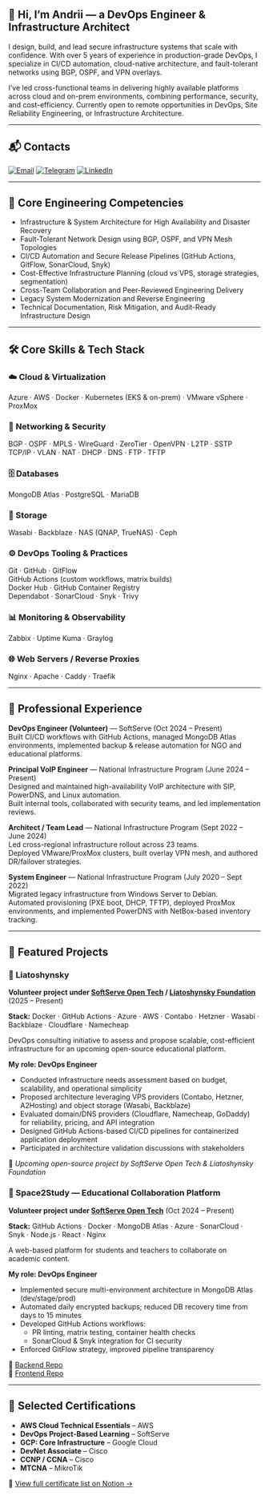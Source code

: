 ## 👋 Hi, I’m Andrii — a DevOps Engineer & Infrastructure Architect

I design, build, and lead secure infrastructure systems that scale with confidence.
With over 5 years of experience in production-grade DevOps, I specialize in CI/CD automation, cloud-native architecture, and fault-tolerant networks using BGP, OSPF, and VPN overlays.

I’ve led cross-functional teams in delivering highly available platforms across cloud and on-prem environments, combining performance, security, and cost-efficiency.
Currently open to remote opportunities in DevOps, Site Reliability Engineering, or Infrastructure Architecture.

---
## 📬 Contacts

[![Email](https://img.shields.io/badge/Proton%20Mail-6D4AFF?logo=protonmail&logoColor=fff)](mailto:qwqw-333@proton.me)
[![Telegram](https://img.shields.io/badge/Telegram-2CA5E0?logo=telegram&logoColor=white)](https://t.me/konoval_andrii)
[![LinkedIn](https://custom-icon-badges.demolab.com/badge/LinkedIn-0A66C2?logo=linkedin-white&logoColor=fff)](https://linkedin.com/in/konoval-andrii)

---
## 🔧 Core Engineering Competencies

- Infrastructure & System Architecture for High Availability and Disaster Recovery  
- Fault-Tolerant Network Design using BGP, OSPF, and VPN Mesh Topologies  
- CI/CD Automation and Secure Release Pipelines (GitHub Actions, GitFlow, SonarCloud, Snyk)  
- Cost-Effective Infrastructure Planning (cloud vs VPS, storage strategies, segmentation)  
- Cross-Team Collaboration and Peer-Reviewed Engineering Delivery  
- Legacy System Modernization and Reverse Engineering  
- Technical Documentation, Risk Mitigation, and Audit-Ready Infrastructure Design

---
## 🛠️ Core Skills & Tech Stack

### ☁️ Cloud & Virtualization  
Azure · AWS · Docker · Kubernetes (EKS & on-prem) · VMware vSphere · ProxMox

### 🔐 Networking & Security  
BGP · OSPF · MPLS · WireGuard · ZeroTier · OpenVPN · L2TP · SSTP  
TCP/IP · VLAN · NAT · DHCP · DNS · FTP · TFTP

### 🗄️ Databases  
MongoDB Atlas · PostgreSQL · MariaDB

### 💾 Storage  
Wasabi · Backblaze · NAS (QNAP, TrueNAS) · Ceph

### ⚙️ DevOps Tooling & Practices  
Git · GitHub · GitFlow  
GitHub Actions (custom workflows, matrix builds)  
Docker Hub · GitHub Container Registry  
Dependabot · SonarCloud · Snyk · Trivy

### 📊 Monitoring & Observability  
Zabbix · Uptime Kuma · Graylog

### 🌐 Web Servers / Reverse Proxies  
Nginx · Apache · Caddy · Traefik

---
## 💼 Professional Experience

**DevOps Engineer (Volunteer)** — SoftServe (Oct 2024 – Present)  
Built CI/CD workflows with GitHub Actions, managed MongoDB Atlas environments, implemented backup & release automation for NGO and educational platforms.

**Principal VoIP Engineer** — National Infrastructure Program (June 2024 – Present)  
Designed and maintained high-availability VoIP architecture with SIP, PowerDNS, and Linux automation.  
Built internal tools, collaborated with security teams, and led implementation reviews.

**Architect / Team Lead** — National Infrastructure Program (Sept 2022 – June 2024)  
Led cross-regional infrastructure rollout across 23 teams.  
Deployed VMware/ProxMox clusters, built overlay VPN mesh, and authored DR/failover strategies.

**System Engineer** — National Infrastructure Program (July 2020 – Sept 2022)  
Migrated legacy infrastructure from Windows Server to Debian.  
Automated provisioning (PXE boot, DHCP, TFTP), deployed ProxMox environments, and implemented PowerDNS with NetBox-based inventory tracking.

---
## 🚀 Featured Projects

### 🔹 Liatoshynsky  
**Volunteer project under [SoftServe Open Tech](https://opentech.softserveinc.com/en) / [Liatoshynsky Foundation](https://www.ucmfnyc.com/liatoshynsky-foundation)** (2025 – Present)

**Stack:** Docker · GitHub Actions · Azure · AWS · Contabo · Hetzner · Wasabi · Backblaze · Cloudflare · Namecheap

DevOps consulting initiative to assess and propose scalable, cost-efficient infrastructure for an upcoming open-source educational platform.

**My role: DevOps Engineer**  
- Conducted infrastructure needs assessment based on budget, scalability, and operational simplicity  
- Proposed architecture leveraging VPS providers (Contabo, Hetzner, A2Hosting) and object storage (Wasabi, Backblaze)  
- Evaluated domain/DNS providers (Cloudflare, Namecheap, GoDaddy) for reliability, pricing, and API integration  
- Designed GitHub Actions-based CI/CD pipelines for containerized application deployment  
- Participated in architecture validation discussions with stakeholders

🔗 *Upcoming open-source project by SoftServe Open Tech & Liatoshynsky Foundation*

### 🔹 Space2Study — Educational Collaboration Platform
**Volunteer project under [SoftServe Open Tech](https://opentech.softserveinc.com/en)** (Oct 2024 – Present)

**Stack:** GitHub Actions · Docker · MongoDB Atlas · Azure · SonarCloud · Snyk · Node.js · React · Nginx

A web-based platform for students and teachers to collaborate on academic content.

**My role: DevOps Engineer**  
- Implemented secure multi-environment architecture in MongoDB Atlas (dev/stage/prod)  
- Automated daily encrypted backups; reduced DB recovery time from days to 15 minutes  
- Developed GitHub Actions workflows:
  - PR linting, matrix testing, container health checks  
  - SonarCloud & Snyk integration for CI security  
- Enforced GitFlow strategy, improved pipeline transparency

🔗 [Backend Repo](https://github.com/ita-social-projects/SpaceToStudy-BackEnd)  
🔗 [Frontend Repo](https://github.com/ita-social-projects/SpaceToStudy-Client)

---
## 📜 Selected Certifications

- **AWS Cloud Technical Essentials** – AWS  
- **DevOps Project-Based Learning** – SoftServe  
- **GCP: Core Infrastructure** – Google Cloud  
- **DevNet Associate** – Cisco  
- **CCNP / CCNA** – Cisco  
- **MTCNA** – MikroTik

📎 [View full certificate list on Notion →](https://www.notion.so/a-konoval/137596065b3f802ea174ff0ae190b281)

